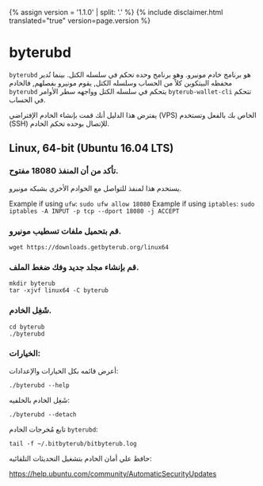 {% assign version = '1.1.0' | split: '.' %}
{% include disclaimer.html translated="true" version=page.version %}
# byterubd

`byterubd` هو برنامج خادم مونيرو. وهو برنامج وحده تحكم في سلسله الكتل. بينما تُدير محفظه البيتكوين كلاً من الحساب وسلسله الكتل, يقوم مونيرو بفصلهم, فالخادم `byterubd` يتحكم في سلسله الكتل وواجهه سطر الأوامر `byterub-wallet-cli` تتحكم في الحساب.

يفترض هذا الدليل أنك قمت بإنشاء الخادم الإفتراضي (VPS) الخاص بك بالفعل وتستخدم (SSH) للإتصال بوحده تحكم الخادم.

## Linux, 64-bit (Ubuntu 16.04 LTS)

### تأكد من أن المنفذ 18080 مفتوح.
يستخدم هذا لمنفذ للتواصل مع الخوادم الأخري بشبكه مونيرو.

Example if using `ufw`: `sudo ufw allow 18080`
Example if using `iptables`: `sudo iptables -A INPUT -p tcp --dport 18080 -j ACCEPT`

### قم بتحميل ملفات تسطيب مونيرو.

    wget https://downloads.getbyterub.org/linux64

### قم بإنشاء مجلد جديد وفك ضغط الملف.

    mkdir byterub
    tar -xjvf linux64 -C byterub

### شَغِل الخادم.

    cd byterub
    ./byterubd

### الخيارات:

أعرض قائمه بكل الخيارات والإعدادات:

    ./byterubd --help

شَغِل الخادم بالخلفيه:

    ./byterubd --detach

تابع مُخرجات الخادم `byterubd`:

    tail -f ~/.bitbyterub/bitbyterub.log

حافظ علي أمان الخادم بتشغيل التحديثات التلقائيه:

https://help.ubuntu.com/community/AutomaticSecurityUpdates


